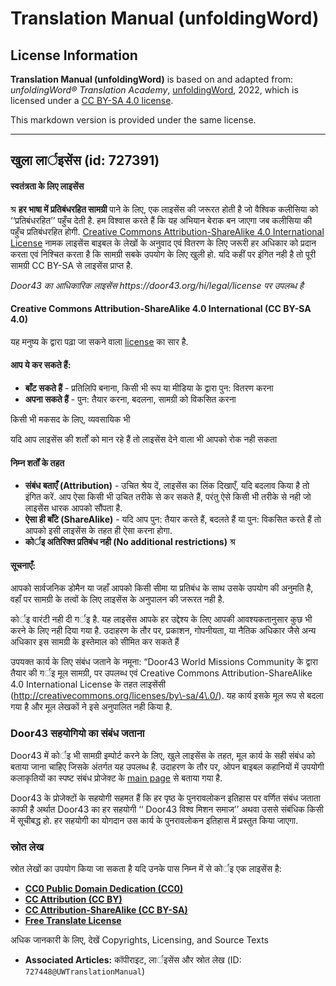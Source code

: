 # Translation Manual (unfoldingWord)

## License Information

**Translation Manual (unfoldingWord)** is based on and adapted from: _unfoldingWord® Translation Academy_, [unfoldingWord](https://unfoldingword.org/utw), 2022, which is licensed under a [CC BY-SA 4.0 license](https://creativecommons.org/licenses/by-sa/4.0/legalcode.en).

This markdown version is provided under the same license.



--------------------------------

## खुला लार्इसेंस (id: 727391)

#### स्वतंत्रता के लिए लाइसेंस

श्र **हर भाषा में प्रतिबंधरहित सामग्री** पाने के लिए, एक लाइसेंस की जरूरत होती है जो वैश्विक कलीसिया को ‘‘प्रतिबंधरहित’’ पहुँच देती है. हम विश्वास करते हैं कि यह अभियान बेराक बन जाएगा जब कलीसिया की पहुँच प्रतिबंधरहित होगी. [Creative Commons Attribution\-ShareAlike 4\.0 International License](http://creativecommons.org/licenses/by-sa/4.0/) नामक लाइसेंस बाइबल के लेखों के अनुवाद एवं वितरण के लिए जरूरी हर अधिकार को प्रदान करता एवं निश्चित करता है कि सामग्री सबके उपयोग के लिए खुली हो. यदि कहीं पर इंगित नही है तो पूरी सामग्री CC BY\-SA से लाइसेंस प्राप्त है.

*Door43 का आधिकारिक लाइसेंस https://door43\.org/hi/legal/license पर उपलब्ध है*

#### Creative Commons Attribution\-ShareAlike 4\.0 International (CC BY\-SA 4\.0\)

यह मनुष्य के द्वारा पढ़ा जा सकने वाला [license](http://creativecommons.org/licenses/by-sa/4.0/) का सार है.

#### आप ये कर सकते हैं:

* **बाँट सकते हैं** \- प्रतिलिपि बनाना, किसी भी रूप या मीडिया के द्वारा पुन: वितरण करना
* **अपना सकते हैं** \- पुन: तैयार करना, बदलना, सामग्री को विकसित करना

किसी भी मकसद के लिए, व्यवसायिक भी

यदि आप लाइसेंस की शर्तों को मान रहे हैं तो लाइसेंस देने वाला भी आपको रोक नही सकता

#### निम्न शर्तों के तहत

* **संबंध बताएँ (Attribution)** \- उचित श्रेय दें, लाइसेंस का लिंक दिखाएँ, यदि बदलाव किया है तो इंगित करें. आप ऐसा किसी भी उचित तरीके से कर सकते हैं, परंतु ऐसे किसी भी तरीके से नही जो लाइसेंस धारक आपको सौंपता है.
* **ऐसा ही बाँटे (ShareAlike)** \- यदि आप पुन: तैयार करते हैं, बदलते हैं या पुन: विकसित करते हैं तो आपको इसी लाइसेंस के तहत ही ऐसा करना होगा.
* **कोर्इ अतिरिक्त प्रतिबंध नही (No additional restrictions)** श्र

#### सूचनाएँ:

आपको सार्वजनिक डोमैन या जहाँ आपको किसी सीमा या प्रतिबंध के साथ उसके उपयोग की अनुमति है, वहाँ पर सामग्री के तत्वों के लिए लाइसेंस के अनुपालन की जरूरत नही है.

कोर्इ वारंटी नही दी गर्इ है. यह लाइसेंस आपके हर उद्देश्य के लिए आपकी आवश्यकतानुसार कुछ भी करने के लिए नही दिया गया है. उदाहरण के तौर पर, प्रकाशन, गोपनीयता, या नैतिक अधिकार जैसे अन्य अधिकार इस सामग्री के इस्तेमाल को सीमित कर सकते हैं

उपयक्त कार्य के लिए संबंध जताने के नमूना: “Door43 World Missions Community के द्वारा तैयार की गर्इ मूल सामग्री, पर उपलब्ध एवं Creative Commons Attribution\-ShareAlike 4\.0 International License के तहत लाइसेंसी (http://creativecommons.org/licenses/by\-sa/4\.0/). यह कार्य इसके मूल रूप से बदला गया है और मूल लेखकों ने इसे अनुपालित नही किया है.

### Door43 सहयोगियो का संबंध जताना

Door43 में कोर्इ भी सामग्री इम्पोर्ट करने के लिए, खुले लाइसेंस के तहत, मूल कार्य के सही संबंध को बताया जाना चाहिए जिसके अंतर्गत यह उपलब्ध है. उदाहरण के तौर पर, ओपन बाइबल कहानियों में उपयोगी कलाकृतियों का स्पष्ट संबंध प्रोजेक्ट के [main page](http://openbiblestories.com) से बताया गया है.

Door43 के प्रोजेक्टों के सहयोगी सहमत हैं कि हर पृष्ठ के पुनरावलोकन इतिहास पर वर्णित संबंध जताता काफी है अर्थात Door43 का हर सहयोगी ‘‘ Door43 विश्व मिशन समाज’’ अथवा उससे संबंधिक किसी में सूचीबद्ध हो. हर सहयोगी का योगदान उस कार्य के पुनरावलोकन इतिहास में प्रस्तुत किया जाएगा.

### स्रोत लेख

स्रोत लेखों का उपयोग किया जा सकता है यदि उनके पास निम्न में से कोर्इ एक लाइसेंस है:

* [**CC0 Public Domain Dedication (CC0\)**](http://creativecommons.org/publicdomain/zero/1.0/)
* [**CC Attribution (CC BY)**](http://creativecommons.org/licenses/by/3.0/)
* [**CC Attribution\-ShareAlike (CC BY\-SA)**](http://creativecommons.org/licenses/by-sa/4.0/)
* [**Free Translate License**](http://ufw.io/freetranslate/)

अधिक जानकारी के लिए, देखें Copyrights, Licensing, and Source Texts

* **Associated Articles:** कॉपीराइट, लार्इसेंस और स्रोत लेख (ID: `727448@UWTranslationManual`)

